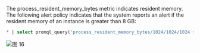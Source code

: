 The process_resident_memory_bytes metric indicates resident memory. The following alert policy indicates that the system reports an alert if the resident memory of an instance is greater than 8 GB:

```SQL
* | select promql_query('process_resident_memory_bytes/1024/1024/1024 > 8') from metrics limit 1000
```

![图 16](/img/src/metrics/index/1d419fb62a6503a8b450921a8366e8bbcf265795f69e8917ccdd937d6361dc3e.png)
